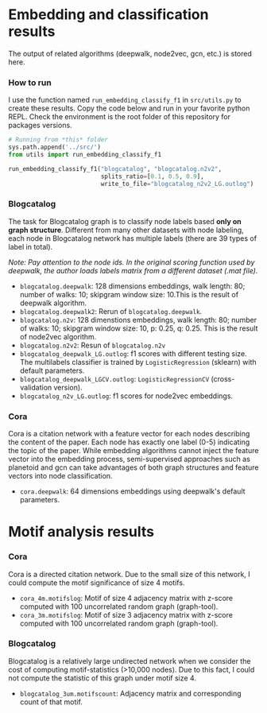 # Embedding and classification results

The output of related algorithms (deepwalk, node2vec, gcn, etc.) is stored
here. 

### How to run

I use the function named `run_embedding_classify_f1` in `src/utils.py` to
create these results. Copy the code below and run in your favorite python REPL.
Check the environment is the root folder of this repository for packages
versions.

```python
# Running from *this* folder
sys.path.append('../src/')
from utils import run_embedding_classify_f1

run_embedding_classify_f1("blogcatalog", "blogcatalog.n2v2", 
                          splits_ratio=[0.1, 0.5, 0.9], 
                          write_to_file="blogcatalog_n2v2_LG.outlog")
```

### Blogcatalog

The task for Blogcatalog graph is to classify node labels based **only on graph
structure**. Different from many other datasets with node labeling, each node 
in Blogcatalog network has multiple labels (there are 39 types of label in total).

_Note: Pay attention to the node ids. In the original scoring function used by
deepwalk, the author loads labels matrix from a different dataset (.mat file)._

- `blogcatalog.deepwalk`: 128 dimensions embeddings, walk length: 80;
number of walks: 10; skipgram window size: 10.This is the result of deepwalk algorithm.
- `blogcatalog.deepwalk2`: Rerun of `blogcatalog.deepwalk`.
- `blogcatalog.n2v`: 128 dimenstions embeddings, walk length: 80;
number of walks: 10; skipgram window size: 10, p: 0.25, q: 0.25. This is the result
of node2vec algorithm.
- `blogcatalog.n2v2`: Resun of `blogcatalog.n2v`
- `blogcatalog_deepwalk_LG.outlog`: f1 scores with different testing size. The multilabels
classifier is trained by `LogisticRegression` (sklearn) with default parameters.
- `blogcatalog_deepwalk_LGCV.outlog`: `LogisticRegressionCV` (cross-validation version).
- `blogcatalog_n2v_LG.outlog`: f1 scores for node2vec embeddings.

### Cora

Cora is a citation network with a feature vector for each nodes describing the
content of the paper. Each node has exactly one label (0-5) indicating the topic
of the paper. While embedding algorithms cannot inject the feature vector into
the embedding process, semi-supervised approaches such as planetoid and gcn can
take advantages of both graph structures and feature vectors into node classification.

- `cora.deepwalk`: 64 dimensions embeddings using deepwalk's default parameters.

# Motif analysis results

### Cora

Cora is a directed citation network. Due to the small size of this network,
I could compute the motif significance of size 4 motifs.

- `cora_4m.motifslog`: Motif of size 4 adjacency matrix with z-score computed with
100 uncorrelated random graph (graph-tool).
- `cora_3m.motifslog`: Motif of size 3 adjacency matrix with z-score computed with
100 uncorrelated random graph (graph-tool).

### Blogcatalog

Blogcatalog is a relatively large undirected network when we consider the cost of
computing motif-statistics (>10,000 nodes). Due to this fact, I could not
compute the statistic of this graph under motif size 4.

- `blogcatalog_3um.motifscount`: Adjacency matrix and corresponding count of that motif.

